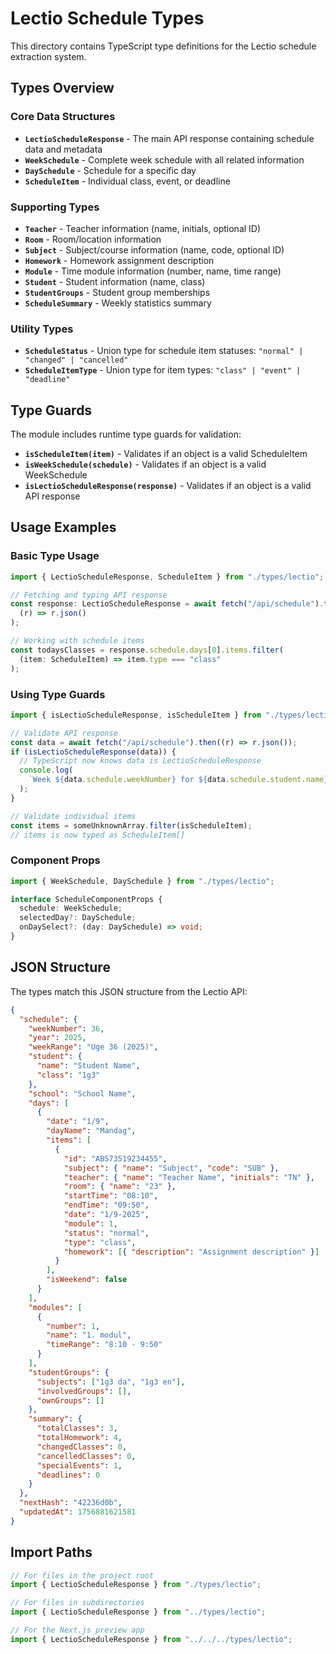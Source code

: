 # Lectio Schedule Types

This directory contains TypeScript type definitions for the Lectio schedule extraction system.

## Types Overview

### Core Data Structures

- **`LectioScheduleResponse`** - The main API response containing schedule data and metadata
- **`WeekSchedule`** - Complete week schedule with all related information
- **`DaySchedule`** - Schedule for a specific day
- **`ScheduleItem`** - Individual class, event, or deadline

### Supporting Types

- **`Teacher`** - Teacher information (name, initials, optional ID)
- **`Room`** - Room/location information
- **`Subject`** - Subject/course information (name, code, optional ID)
- **`Homework`** - Homework assignment description
- **`Module`** - Time module information (number, name, time range)
- **`Student`** - Student information (name, class)
- **`StudentGroups`** - Student group memberships
- **`ScheduleSummary`** - Weekly statistics summary

### Utility Types

- **`ScheduleStatus`** - Union type for schedule item statuses: `"normal" | "changed" | "cancelled"`
- **`ScheduleItemType`** - Union type for item types: `"class" | "event" | "deadline"`

## Type Guards

The module includes runtime type guards for validation:

- **`isScheduleItem(item)`** - Validates if an object is a valid ScheduleItem
- **`isWeekSchedule(schedule)`** - Validates if an object is a valid WeekSchedule
- **`isLectioScheduleResponse(response)`** - Validates if an object is a valid API response

## Usage Examples

### Basic Type Usage

```typescript
import { LectioScheduleResponse, ScheduleItem } from "./types/lectio";

// Fetching and typing API response
const response: LectioScheduleResponse = await fetch("/api/schedule").then(
  (r) => r.json()
);

// Working with schedule items
const todaysClasses = response.schedule.days[0].items.filter(
  (item: ScheduleItem) => item.type === "class"
);
```

### Using Type Guards

```typescript
import { isLectioScheduleResponse, isScheduleItem } from "./types/lectio";

// Validate API response
const data = await fetch("/api/schedule").then((r) => r.json());
if (isLectioScheduleResponse(data)) {
  // TypeScript now knows data is LectioScheduleResponse
  console.log(
    `Week ${data.schedule.weekNumber} for ${data.schedule.student.name}`
  );
}

// Validate individual items
const items = someUnknownArray.filter(isScheduleItem);
// items is now typed as ScheduleItem[]
```

### Component Props

```typescript
import { WeekSchedule, DaySchedule } from "./types/lectio";

interface ScheduleComponentProps {
  schedule: WeekSchedule;
  selectedDay?: DaySchedule;
  onDaySelect?: (day: DaySchedule) => void;
}
```

## JSON Structure

The types match this JSON structure from the Lectio API:

```json
{
  "schedule": {
    "weekNumber": 36,
    "year": 2025,
    "weekRange": "Uge 36 (2025)",
    "student": {
      "name": "Student Name",
      "class": "1g3"
    },
    "school": "School Name",
    "days": [
      {
        "date": "1/9",
        "dayName": "Mandag",
        "items": [
          {
            "id": "ABS73519234455",
            "subject": { "name": "Subject", "code": "SUB" },
            "teacher": { "name": "Teacher Name", "initials": "TN" },
            "room": { "name": "23" },
            "startTime": "08:10",
            "endTime": "09:50",
            "date": "1/9-2025",
            "module": 1,
            "status": "normal",
            "type": "class",
            "homework": [{ "description": "Assignment description" }]
          }
        ],
        "isWeekend": false
      }
    ],
    "modules": [
      {
        "number": 1,
        "name": "1. modul",
        "timeRange": "8:10 - 9:50"
      }
    ],
    "studentGroups": {
      "subjects": ["1g3 da", "1g3 en"],
      "involvedGroups": [],
      "ownGroups": []
    },
    "summary": {
      "totalClasses": 3,
      "totalHomework": 4,
      "changedClasses": 0,
      "cancelledClasses": 0,
      "specialEvents": 1,
      "deadlines": 0
    }
  },
  "nextHash": "42236d0b",
  "updatedAt": 1756881621581
}
```

## Import Paths

```typescript
// For files in the project root
import { LectioScheduleResponse } from "./types/lectio";

// For files in subdirectories
import { LectioScheduleResponse } from "../types/lectio";

// For the Next.js preview app
import { LectioScheduleResponse } from "../../../types/lectio";
```
